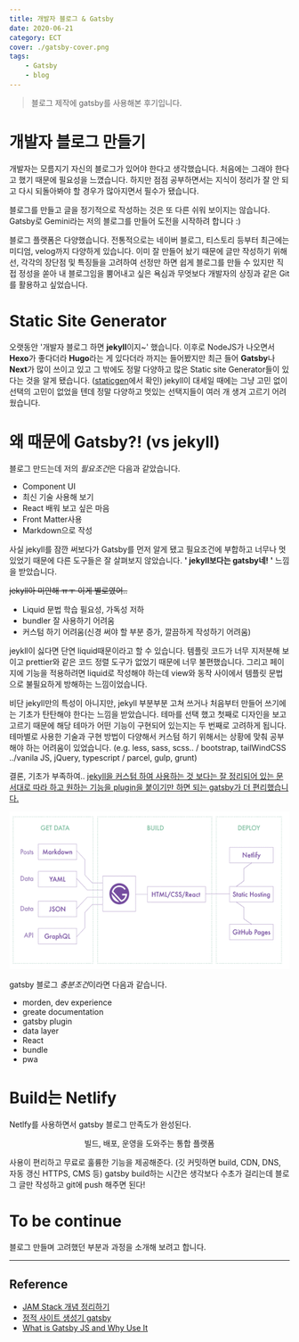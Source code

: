 ```yaml
---
title: 개발자 블로그 & Gatsby
date: 2020-06-21
category: ECT
cover: ./gatsby-cover.png
tags:
    - Gatsby
    - blog
---
```


> 블로그 제작에 gatsby를 사용해본 후기입니다.

# 개발자 블로그 만들기

개발자는 모름지기 자신의 블로그가 있어야 한다고 생각했습니다.
처음에는 그래야 한다고 했기 때문에 필요성을 느꼈습니다. 하지만
점점 공부하면서는 지식이 정리가 잘 안 되고
다시 되돌아봐야 할 경우가 많아지면서 필수가 됐습니다.

블로그를 만들고 글을 정기적으로 작성하는 것은 또 다른 쉬워 보이지는 않습니다.
Gatsby로 Gemini라는 저의 블로그를 만들어 도전을 시작하려 합니다 :)

블로그 플랫폼은 다양했습니다. 전통적으로는 네이버 블로그, 티스토리 등부터
최근에는 미디엄, velog까지 다양하게 있습니다. 이미 잘 만들어 놨기 때문에 글만 작성하기 위해선,
각각의 장단점 및 특징들을 고려하여 선정만 하면 쉽게 블로그를 만들 수 있지만
직접 정성을 쏟아 내 블로그임을 뿜어내고 싶은 욕심과 무엇보다 개발자의 상징과 같은 Git를 활용하고 싶었습니다.

# Static Site Generator
오랫동안 '개발자 블로그 하면 **jekyll**이지~' 했습니다. 이후로 NodeJS가 나오면서 **Hexo**가 좋다더라 **Hugo**라는 게 있다더라 까지는 들어봤지만 최근 들어 **Gatsby**나 **Next**가 많이 쓰이고 있고 그 밖에도 정말 다양하고 많은 Static site Generator들이 있다는 것을 알게 됐습니다. ([staticgen](https://www.staticgen.com/)에서 확인)
jekyll이 대세일 때에는 그냥 고민 없이 선택의 고민이 없었을 텐데 정말 다양하고 멋있는 선택지들이 여러 개 생겨 고르기 어려웠습니다.

# 왜 때문에 Gatsby?! (vs jekyll)

블로그 만드는데 저의 *필요조건*은 다음과 같았습니다.

- Component UI
- 최신 기술 사용해 보기
- React 배워 보고 싶은 마음
- Front Matter사용
- Markdown으로 작성

사실 jekyll를 잠깐 써보다가 Gatsby를 먼저 알게 됐고 필요조건에 부합하고 너무나 멋있었기 때문에 다른 도구들은
잘 살펴보지 않았습니다. **' jekyll보다는 gatsby네! '** 느낌을 받았습니다.

~~jekyll아 미안해 ㅠㅜ 이게 별로였어..~~
- Liquid 문법 학습 필요성, 가독성 저하
- bundler 잘 사용하기 어려움
- 커스텀 하기 어려움(신경 써야 할 부분 증가, 깔끔하게 작성하기 어려움)

jeykll이 싫다면 단연 liquid때문이라고 할 수 있습니다. 템플릿 코드가 너무 지저분해 보이고 prettier와 같은 코드 정렬 도구가 없었기 때문에 너무 불편했습니다. 그리고 페이지에 기능을 적용하려면 liquid로 작성해야 하는데 view와 동작 사이에서 템플릿 문법으로 불필요하게 방해하는 느낌이었습니다.

비단 jekyll만의 특성이 아니지만, jekyll 부분부분 고쳐 쓰거나 처음부터 만들어 쓰기에는 기초가 탄탄해야 한다는 느낌을 받았습니다. 테마를 선택 했고 첫째로 디자인을 보고 고르기 때문에 해당 테마가 어떤 기능이 구현되어 있는지는 두 번째로 고려하게 됩니다. 테마별로 사용한 기술과 구현 방법이 다양해서 커스텀 하기 위해서는 상황에 맞춰 공부해야 하는 어려움이 있었습니다. (e.g. less, sass, scss.. / bootstrap, tailWindCSS ../vanila JS, jQuery, typescript / parcel, gulp, grunt)

결론, 기초가 부족하여.. <U>jekyll을 커스텀 하여 사용하는 것 보다는
잘 정리되어 있는 문서대로 따라 하고 원하는 기능을 plugin을 붙이기만 하면 되는 gatsby가 더 편리했습니다.</U>

![gatsby-process](./gatsby-process.png)

gatsby 블로그 *충분조건*이라면 다음과 같습니다.

- morden, dev experience
- greate documentation
- gatsby plugin
- data layer
- React
- bundle
- pwa

# Build는 Netlify

Netlfy를 사용하면서 gatsby 블로그 만족도가 완성된다.

<p style="text-align: center">빌드, 배포, 운영을 도와주는 통합 플랫폼 </p>  

사용이 편리하고 무료로 훌륭한 기능을 제공해준다. (깃 커밋하면 build, CDN, DNS, 자동 갱신 HTTPS, CMS 등)
gatsby build하는 시간은 생각보다 수초가 걸리는데 블로그 글만 작성하고 git에 push 해주면 된다!

# To be continue
블로그 만들며 고려했던 부분과 과정을 소개해 보려고 합니다.

---
## Reference
- [JAM Stack 개념 정리하기](https://medium.com/@pks2974/jam-stack-%EA%B0%9C%EB%85%90-%EC%A0%95%EB%A6%AC%ED%95%98%EA%B8%B0-17dd5c34edf7)
- [정적 사이트 생성기 gatsby](https://blog.outsider.ne.kr/1426)
- [What is Gatsby JS and Why Use It](https://www.youtube.com/watch?v=GuvAMcsoreI)